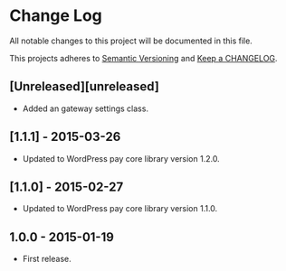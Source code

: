 # Change Log

All notable changes to this project will be documented in this file.

This projects adheres to [Semantic Versioning](http://semver.org/) and [Keep a CHANGELOG](http://keepachangelog.com/).

## [Unreleased][unreleased]
- Added an gateway settings class.

## [1.1.1] - 2015-03-26
- Updated to WordPress pay core library version 1.2.0.

## [1.1.0] - 2015-02-27
- Updated to WordPress pay core library version 1.1.0.

## 1.0.0 - 2015-01-19
- First release.
